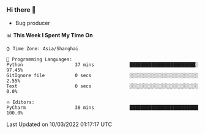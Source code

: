 ### Hi there 👋
* Bug producer
<!--START_SECTION:waka-->
📊 **This Week I Spent My Time On** 

```text
⌚︎ Time Zone: Asia/Shanghai

💬 Programming Languages: 
Python                   37 mins             ████████████████████████░   97.45% 
GitIgnore file           0 secs              ░░░░░░░░░░░░░░░░░░░░░░░░░   2.55% 
Text                     0 secs              ░░░░░░░░░░░░░░░░░░░░░░░░░   0.0%

🔥 Editors: 
PyCharm                  38 mins             █████████████████████████   100.0%

```


 Last Updated on 10/03/2022 01:17:17 UTC
<!--END_SECTION:waka-->
